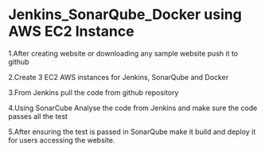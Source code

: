 # Jenkins_SonarQube_Docker using AWS EC2 Instance

1.After creating website or downloading any sample website push it to github 

2.Create 3 EC2 AWS instances for Jenkins, SonarQube and Docker

3.From Jenkins pull the code from github repository

4.Using SonarCube Analyse the code from Jenkins and make sure the code passes all the test

5.After ensuring the test is passed in SonarQube make it build and deploy it for users accessing the website. 
